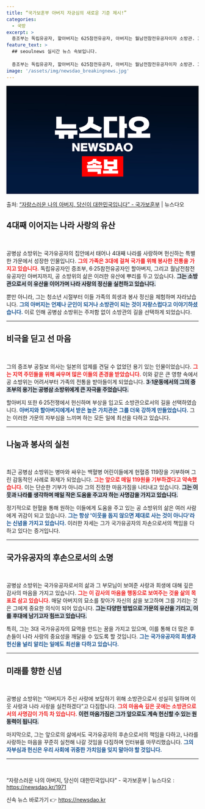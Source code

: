 ```yaml
---
title: “국가보훈부 아버지 자긍심의 새로운 기준 제시!”
categories:
  - 국방
excerpt: >
  증조부는 독립유공자, 할아버지는 625참전유공자, 아버지는 월남전참전유공자이자 소방관. 3대가 국가유공자 가…
feature_text: >
  ## seoulnews 실시간 뉴스 속보입니다.

  증조부는 독립유공자, 할아버지는 625참전유공자, 아버지는 월남전참전유공자이자 소방관. 3대가 국가유공자 가…
image: '/assets/img/newsdao_breakingnews.jpg'
---
```


![뉴스다오 속보](/assets/img/newsdao_breakingnews.jpg)

<p>출처: <a href="https://newsdao.kr/1971" rel="dofollow">“자랑스러운 나의 아버지, 당신이 대한민국입니다” - 국가보훈부</a> | 뉴스다오</p>

<h2 data-ke-size="size26">4대째 이어지는 나라 사랑의 유산</h2>

<p data-ke-size="size16">&nbsp;</p>
공병삼 소방위는 국가유공자의 집안에서 태어나 4대째 나라를 사랑하며 헌신하는 특별한 가문에서 성장한 인물입니다. <b><span style="color: #ee2323;">그의 가족은 3대에 걸쳐 국가를 위해 봉사한 전통을 가지고 있습니다.</span></b> 독립유공자인 증조부, 6·25참전유공자인 할아버지, 그리고 월남전참전유공자인 아버지까지, 공 소방위의 삶은 이러한 유산에 뿌리를 두고 있습니다. <b><span style="background-color: #21538527;">그는 소방관으로서 이 유산을 이어가며 나라 사랑의 정신을 실천하고 있습니다.</span></b> 

뿐만 아니라, 그는 청소년 시절부터 이들 가족의 희생과 봉사 정신을 체험하며 자라났습니다. <b><span style="color: #1a5490;">그의 아버지는 언제나 군인이 되거나 소방관이 되는 것이 자랑스럽다고 이야기하셨습니다.</span></b> 이로 인해 공병삼 소방위는 주저함 없이 소방관의 길을 선택하게 되었습니다.

<hr/>

<h2 data-ke-size="size26">비극을 딛고 선 마음</h2>

<p data-ke-size="size16">&nbsp;</p>
그의 증조부 공칠보 의사는 일본의 압제를 견딜 수 없었던 용기 있는 인물이었습니다. <b><span style="color: #ee2323;">그는 지역 주민들을 위해 싸우며 많은 이들의 존경을 받았습니다.</span></b> 이와 같은 큰 영향 속에서 공 소방위는 어려서부터 가족의 전통을 받아들이게 되었습니다. <b><span style="background-color: #21538527;">3·1운동에서의 그의 증조부의 용기는 공병삼 소방위에게 큰 자극을 주었습니다.</span></b> 

할아버지 또한 6·25전쟁에서 헌신하며 부상을 입고도 소방관으로서의 길을 선택하였습니다. <b><span style="color: #1a5490;">아버지와 할아버지에게서 받은 높은 가치관은 그를 더욱 강하게 만들었습니다.</span></b> 그는 이러한 가문의 자부심을 느끼며 하는 모든 일에 최선을 다하고 있습니다.

<hr/>

<h2 data-ke-size="size26">나눔과 봉사의 실천</h2>

<p data-ke-size="size16">&nbsp;</p>
최근 공병삼 소방위는 병마와 싸우는 백혈병 어린이들에게 헌혈증 119장을 기부하며 그린 감동적인 사례로 화제가 되었습니다. <b><span style="color: #ee2323;">그는 앞으로 매일 119원을 기부하겠다고 약속했습니다.</span></b> 이는 단순한 기부가 아니라 그의 진정한 마음가짐을 나타내고 있습니다. <b><span style="background-color: #21538527;">그는 이웃과 나라를 생각하며 매일 작은 도움을 주고자 하는 사명감을 가지고 있습니다.</span></b>

정기적으로 헌혈을 통해 원하는 이들에게 도움을 주고 있는 공 소방위의 삶은 여러 사람에게 귀감이 되고 있습니다. <b><span style="color: #1a5490;">그는 항상 '이웃을 돕지 않으면 제대로 사는 것이 아니다'라는 신념을 가지고 있습니다.</span></b> 이러한 자세는 그가 국가유공자의 자손으로서의 책임을 다하고 있다는 증거입니다.

<hr/>

<h2 data-ke-size="size26">국가유공자의 후손으로서의 소명</h2>

<p data-ke-size="size16">&nbsp;</p>
공병삼 소방위는 국가유공자로서의 삶과 그 부모님이 보여준 사랑과 희생에 대해 깊은 감사의 마음을 가지고 있습니다. <b><span style="color: #ee2323;">그는 이 감사의 마음을 행동으로 보여주는 것을 삶의 목표로 삼고 있습니다.</span></b> 매달 아버지의 묘소를 찾아가 자신의 삶을 보고하며 그를 기리는 것은 그에게 중요한 의식이 되어 있습니다. <b><span style="background-color: #21538527;">그는 다양한 방법으로 가문의 유산을 기리고, 이를 후대에 남기고자 힘쓰고 있습니다.</span></b> 

특히, 그는 3대 국가유공자의 묘역을 만드는 꿈을 가지고 있으며, 이를 통해 더 많은 후손들이 나라 사랑의 중요성을 깨달을 수 있도록 할 것입니다. <b><span style="color: #1a5490;">그는 국가유공자의 희생과 헌신을 널리 알리는 일에도 최선을 다하고 있습니다.</span></b>

<hr/>

<h2 data-ke-size="size26">미래를 향한 신념</h2>

<p data-ke-size="size16">&nbsp;</p>
공병삼 소방위는 “아버지가 주신 사랑에 보답하기 위해 소방관으로서 성실히 일하며 이웃 사랑과 나라 사랑을 실천하겠다”고 다짐합니다. <b><span style="color: #ee2323;">그의 마음속 깊은 곳에는 소방관으로서의 사명감이 가득 차 있습니다.</span></b> <b><span style="background-color: #21538527;">이런 마음가짐은 그가 앞으로도 계속 헌신할 수 있는 원동력이 됩니다.</span></b> 

마지막으로, 그는 앞으로의 삶에서도 국가유공자의 후손으로서의 책임을 다하고, 나라를 사랑하는 마음을 꾸준히 실천해 나갈 것임을 다짐하며 인터뷰를 마무리했습니다. <b><span style="color: #1a5490;">그의 자부심과 헌신은 우리 사회에 귀중한 가치임을 잊지 말아야 할 것입니다.</span></b>

<hr/>

<p data-ke-size="size16">&nbsp;</p>
“자랑스러운 나의 아버지, 당신이 대한민국입니다” - 국가보훈부 | 뉴스다오  : <a href="https://newsdao.kr/1971">https://newsdao.kr/1971</a> 

신속 뉴스 바로가기 👉 <a href="https://newsdao.kr" rel="dofollow">https://newsdao.kr</a>


